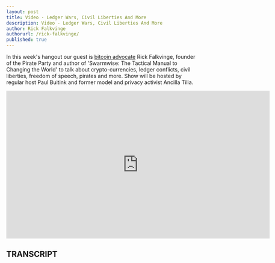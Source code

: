 ```yaml
---
layout: post
title: Video - Ledger Wars, Civil Liberties And More
description: Video - Ledger Wars, Civil Liberties And More
author: Rick Falkvinge
authorurl: /rick-falkvinge/
published: true
---
```


<p>In this week's hangout our guest is <a href="/lightning-network-as-a-directed-graph-single-funded-channel-network-topology-dryja/">bitcoin advocate</a> Rick Falkvinge, founder of the Pirate Party and author of 'Swarmwise: The Tactical Manual to Changing the World' to talk about crypto-currencies, ledger conflicts, civil liberties, freedom of speech, pirates and more. Show will be hosted by regular host Paul Buitink and former model and privacy activist Ancilla Tilia.</p>

<center><iframe width="700" height="394" src="https://www.youtube.com/embed/BsapzccfuoE" frameborder="0" allowfullscreen></iframe></center>

<h2>TRANSCRIPT</h2>
